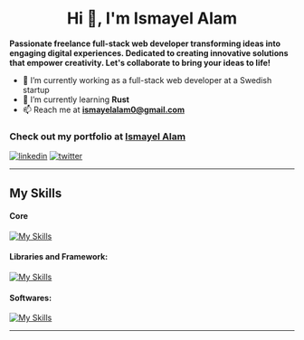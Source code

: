 <h1 align="center">Hi 👋, I'm Ismayel Alam</h1>

**Passionate freelance full-stack web developer transforming ideas into engaging digital experiences. Dedicated to creating innovative solutions that empower creativity. Let's collaborate to bring your ideas to life!**

- 🔭 I’m currently working as a full-stack web developer at a Swedish startup
- 🌱 I’m currently learning **Rust**
- 📫 Reach me at **ismayelalam0@gmail.com**

### Check out my portfolio at [ Ismayel Alam](http://ismayelalam.com)

[![linkedin](https://skillicons.dev/icons?i=linkedin)](https://www.linkedin.com/in/ismayelalam) [![twitter](https://skillicons.dev/icons?i=twitter)](https://twitter.com/__ismayelalam__/)

---

## My Skills

#### Core

[![My Skills](https://skillicons.dev/icons?i=js,ts,html,css)](https://github.com/IsmayelAlam)

#### Libraries and Framework:

[![My Skills](https://skillicons.dev/icons?i=threejs,next,react,nodejs,expressjs,mongodb,sass,tailwind)](https://github.com/IsmayelAlam)

#### Softwares:

[![My Skills](https://skillicons.dev/icons?i=figma,git,docker,blender,vscode,supabase,firebase,linux)](https://github.com/IsmayelAlam)

---

<p align="center" style="display: flex; align-items: center; flex-wrap: wrap; justify-content: center; width:100%; gap: 5px">
<!--     <img src="https://github-readme-stats.vercel.app/api/top-langs/?username=ismayelalam&theme=nightowl&show_icons=true&hide_border=false&layout=compact" style="width: 350px"/> -->
<!--     <img src="https://streak-stats.demolab.com/?user=ismayelalam&theme=nightowl&hide_border=false" style="width: 490px"/> -->
</p>
